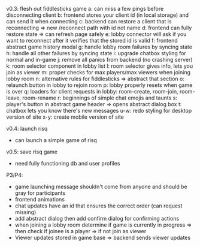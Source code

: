 v0.3: flesh out fiddlesticks game
 a: can miss a few pings before disconnecting client
 b: frontend stores your client id (in local storage) and can send it when connecting
 c: backend can restore a client that is reconnecting => new /reconnect path with id not name
 d: frontend can fully restore state => can refresh page safely
 e: lobby connector will ask if you want to reconnect after it verifies that the stored id is valid
 f: frontend abstract game history modal
 g: handle lobby room failures by syncing state
 h: handle all other failures by syncing state
 i: upgrade chatbox styling for normal and in-game
 j: remove all panics from backend (no crashing server)
 k: room selector component in lobby list
 l: room selector gives info, lets you join as viewer
 m: proper checks for max players/max viewers when joining lobby room
 n: alternative rules for fiddlesticks => abstract that section
 o: relaunch button in lobby to rejoin room
 p: lobby properly resets when game is over
 q: loaders for client requests in lobby: room-create, room-join, room-leave, room-rename
 r: beginnings of simple chat emojis and taunts
 s: player's button in abstract game header => opens abstract dialog box
 t: chatbox lets you know there's new messages
 u-w: redo styling for desktop version of site
 x-y: create mobile version of site

v0.4: launch risq
 - can launch a simple game of risq

v0.5: save risq game
 - need fully functioning db and user profiles

P3/P4:
 - game launching message shouldn't come from anyone and should be gray for participants
 - frontend animations
 - chat updates have an id that ensures the correct order (can request missing)
 - add abstract dialog then add confirm dialog for confirming actions
 - when joining a lobby room determine if game is currently in progress => then check if joinee is a player => if not join as viewer
 - Viewer updates stored in game base => backend sends viewer updates
